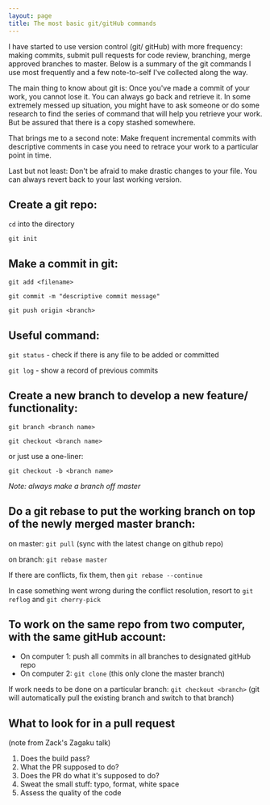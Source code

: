 ```yaml
---
layout: page
title: The most basic git/gitHub commands
---
```



I have started to use version control (git/ gitHub) with more frequency: making commits, submit pull requests for code review, branching, merge approved branches to master. Below is a summary of the git commands I use most frequently and a few note-to-self I've collected along the way. 

The main thing to know about git is: Once you've made a commit of your work, you cannot lose it. You can always go back and retrieve it. In some extremely messed up situation, you might have to ask someone or do some research to find the series of command that will help you retrieve your work. But be assured that there is a copy stashed somewhere.

That brings me to a second note: Make frequent incremental commits with descriptive comments in case you need to retrace your work to a particular point in time.

Last but not least: Don't be afraid to make drastic changes to your file. You can always revert back to your last working version. 


## Create a git repo:

`cd` into the directory

`git init`

## Make a commit in git:

`git add <filename>`

`git commit -m "descriptive commit message"`

`git push origin <branch>`

## Useful command:

`git status` - check if there is any file to be added or committed

`git log` - show a record of previous commits

## Create a new branch to develop a new feature/ functionality:

`git branch <branch name>`

`git checkout <branch name>`

or just use a one-liner: 

`git checkout -b <branch name>`

*Note: always make a branch off master*

## Do a git rebase to put the working branch on top of the newly merged master branch:

on master: `git pull` (sync with the latest change on github repo)

on branch: `git rebase master`

If there are conflicts, fix them, then `git rebase --continue`

In case something went wrong during the conflict resolution, resort to `git reflog` and `git cherry-pick`

## To work on the same repo from two computer, with the same gitHub account:
* On computer 1: push all commits in all branches to designated gitHub repo
* On computer 2: 
`git clone` (this only clone the master branch)

If work needs to be done on a particular branch: 
`git checkout <branch>`
(git will automatically pull the existing branch and switch to that branch)

## What to look for in a pull request
(note from Zack's Zagaku talk)
1. Does the build pass?
2. What the PR supposed to do?
3. Does the PR do what it's supposed to do?
4. Sweat the small stuff: typo, format, white space
5. Assess the quality of the code
